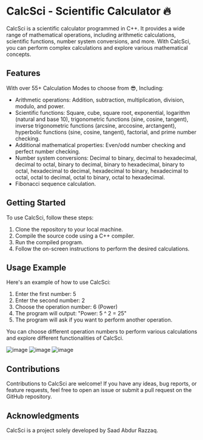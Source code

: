 # CalcSci - Scientific Calculator 🔥

CalcSci is a scientific calculator programmed in C++. It provides a wide range of mathematical operations, including arithmetic calculations, scientific functions, number system conversions, and more. With CalcSci, you can perform complex calculations and explore various mathematical concepts.

## Features

With over 55+ Calculation Modes to choose from 😎, Including:
- Arithmetic operations: Addition, subtraction, multiplication, division, modulo, and power.
- Scientific functions: Square, cube, square root, exponential, logarithm (natural and base 10), trigonometric functions (sine, cosine, tangent), inverse trigonometric functions (arcsine, arccosine, arctangent), hyperbolic functions (sine, cosine, tangent), factorial, and prime number checking.
- Additional mathematical properties: Even/odd number checking and perfect number checking.
- Number system conversions: Decimal to binary, decimal to hexadecimal, decimal to octal, binary to decimal, binary to hexadecimal, binary to octal, hexadecimal to decimal, hexadecimal to binary, hexadecimal to octal, octal to decimal, octal to binary, octal to hexadecimal.
- Fibonacci sequence calculation.

## Getting Started

To use CalcSci, follow these steps:

1. Clone the repository to your local machine.
2. Compile the source code using a C++ compiler.
3. Run the compiled program.
4. Follow the on-screen instructions to perform the desired calculations.

## Usage Example

Here's an example of how to use CalcSci:

1. Enter the first number: 5
2. Enter the second number: 2
3. Choose the operation number: 6 (Power)
4. The program will output: "Power: 5 ^ 2 = 25"
5. The program will ask if you want to perform another operation.

You can choose different operation numbers to perform various calculations and explore different functionalities of CalcSci.

![image](https://github.com/SaadARazzaq/CalcSci/assets/123338307/4f17de37-942e-40d6-a6a8-665f5a30f076)
![image](https://github.com/SaadARazzaq/CalcSci/assets/123338307/92cc59f9-359f-4b6e-ba01-587efebda1b2)
![image](https://github.com/SaadARazzaq/CalcSci/assets/123338307/a3dbd9a3-bea1-4f0b-94d0-510ac6e2395d)

## Contributions

Contributions to CalcSci are welcome! If you have any ideas, bug reports, or feature requests, feel free to open an issue or submit a pull request on the GitHub repository.

## Acknowledgments

CalcSci is a project solely developed by Saad Abdur Razzaq.
